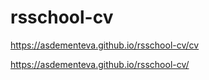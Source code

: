 # rsschool-cv
https://asdementeva.github.io/rsschool-cv/cv

https://asdementeva.github.io/rsschool-cv/
